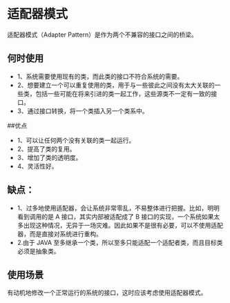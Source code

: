 # 适配器模式
适配器模式（Adapter Pattern）是作为两个不兼容的接口之间的桥梁。
## 何时使用
- 1、系统需要使用现有的类，而此类的接口不符合系统的需要。 
- 2、想要建立一个可以重复使用的类，用于与一些彼此之间没有太大关联的一些类，包括一些可能在将来引进的类一起工作，这些源类不一定有一致的接口。 
- 3、通过接口转换，将一个类插入另一个类系中。

##优点
- 1、可以让任何两个没有关联的类一起运行。 
- 2、提高了类的复用。 
- 3、增加了类的透明度。 
- 4、灵活性好。

## 缺点： 
- 1、过多地使用适配器，会让系统非常零乱，不易整体进行把握。比如，明明看到调用的是 A 接口，其实内部被适配成了 B 接口的实现，一个系统如果太多出现这种情况，无异于一场灾难。因此如果不是很有必要，可以不使用适配器，而是直接对系统进行重构。 
- 2.由于 JAVA 至多继承一个类，所以至多只能适配一个适配者类，而且目标类必须是抽象类。

## 使用场景
有动机地修改一个正常运行的系统的接口，这时应该考虑使用适配器模式。